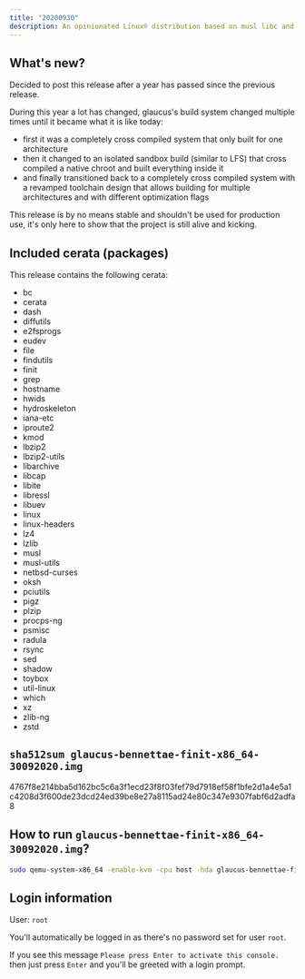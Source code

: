 ```yaml
---
title: "20200930"
description: An opinionated Linux® distribution based on musl libc and toybox
---
```


## What's new?
Decided to post this release after a year has passed since the previous release.

During this year a lot has changed, glaucus's build system changed multiple times until it became what it is like today:

- first it was a completely cross compiled system that only built for one architecture
- then it changed to an isolated sandbox build (similar to LFS) that cross compiled a native chroot and built everything inside it
- and finally transitioned back to a completely cross compiled system with a revamped toolchain design that allows building for multiple architectures and with different optimization flags

This release is by no means stable and shouldn't be used for production use, it's only here to show that the project is still alive and kicking.

## Included cerata (packages)
This release contains the following cerata:
- bc
- cerata
- dash
- diffutils
- e2fsprogs
- eudev
- file
- findutils
- finit
- grep
- hostname
- hwids
- hydroskeleton
- iana-etc
- iproute2
- kmod
- lbzip2
- lbzip2-utils
- libarchive
- libcap
- libite
- libressl
- libuev
- linux
- linux-headers
- lz4
- lzlib
- musl
- musl-utils
- netbsd-curses
- oksh
- pciutils
- pigz
- plzip
- procps-ng
- psmisc
- radula
- rsync
- sed
- shadow
- toybox
- util-linux
- which
- xz
- zlib-ng
- zstd

## `sha512sum glaucus-bennettae-finit-x86_64-30092020.img`
4767f8e214bba5d162bc5c6a3f1ecd23f8f03fef79d7918ef58f1bfe2d1a4e5a1c4208d3f600de23dcd24ed39be8e27a8115ad24e80c347e9307fabf6d2adfa8

## How to run `glaucus-bennettae-finit-x86_64-30092020.img`?
```sh
sudo qemu-system-x86_64 -enable-kvm -cpu host -hda glaucus-bennettae-finit-x86_64-30092020.img
```

## Login information
User: `root`

You'll automatically be logged in as there's no password set for user `root`.

If you see this message `Please press Enter to activate this console.` then just press `Enter` and you'll be greeted with a login prompt.
